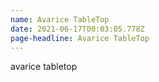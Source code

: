 ```yaml
---
name: Avarice TableTop
date: 2021-06-17T00:03:05.778Z
page-headline: Avarice TableTop
---
```

avarice tabletop
